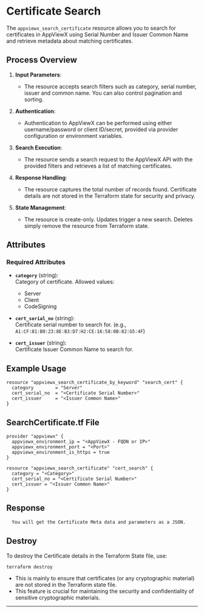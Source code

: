 # Certificate Search

The `appviewx_search_certificate` resource allows you to search for certificates in AppViewX using Serial Number and Issuer Common Name and retrieve metadata about matching certificates.

## Process Overview

1. **Input Parameters**:
   - The resource accepts search filters such as category, serial number, issuer and common name. You can also control pagination and sorting.

2. **Authentication**:
   - Authentication to AppViewX can be performed using either username/password or client ID/secret, provided via provider configuration or environment variables.

3. **Search Execution**:
   - The resource sends a search request to the AppViewX API with the provided filters and retrieves a list of matching certificates.

4. **Response Handling**:
   - The resource captures the total number of records found. Certificate details are not stored in the Terraform state for security and privacy.

5. **State Management**:
   - The resource is create-only. Updates trigger a new search. Deletes simply remove the resource from Terraform state.

## Attributes

### Required Attributes

- **`category`** (string):  
  Category of certificate. Allowed values:
  - Server
  - Client
  - CodeSigning

- **`cert_serial_no`** (string):  
  Certificate serial number to search for. (e.g., `A1:CF:81:B0:23:8E:B3:D7:H2:CE:16:58:0B:82:G5:4F`)

- **`cert_issuer`** (string):  
  Certificate Issuer Common Name to search for.


## Example Usage

```hcl
resource "appviewx_search_certificate_by_keyword" "search_cert" {
  category        = "Server"
  cert_serial_no  = "<Certificate Serial Number>"
  cert_issuer     = "<Issuer Common Name>"
}
```

## SearchCertificate.tf File

```hcl
provider "appviewx" {
  appviewx_environment_ip = "<AppViewX - FQDN or IP>"
  appviewx_environment_port = "<Port>"
  appviewx_environment_is_https = true
}

resource "appviewx_search_certificate" "cert_search" {
  category = "<Category>"
  cert_serial_no = "<Certificate Serial Number>"
  cert_issuer = "<Issuer Common Name>"
}
```
## Response
```bash
  You will get the Certificate Meta data and parameters as a JSON.
```

## Destroy

To destroy the Certificate details in the Terraform State file, use:

```bash
terraform destroy
```

- This is mainly to ensure that certificates (or any cryptographic material) are not stored in the Terraform state file.
- This feature is crucial for maintaining the security and confidentiality of sensitive cryptographic materials.

---